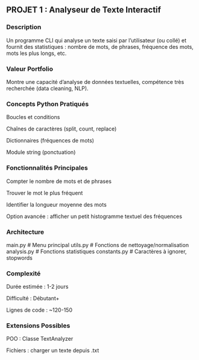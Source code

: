 ## PROJET 1 : Analyseur de Texte Interactif

### Description

Un programme CLI qui analyse un texte saisi par l’utilisateur (ou collé) et fournit des statistiques : nombre de mots, de phrases, fréquence des mots, mots les plus longs, etc.

### Valeur Portfolio

Montre une capacité d’analyse de données textuelles, compétence très recherchée (data cleaning, NLP).

### Concepts Python Pratiqués

Boucles et conditions

Chaînes de caractères (split, count, replace)

Dictionnaires (fréquences de mots)

Module string (ponctuation)

### Fonctionnalités Principales

Compter le nombre de mots et de phrases

Trouver le mot le plus fréquent

Identifier la longueur moyenne des mots

Option avancée : afficher un petit histogramme textuel des fréquences

### Architecture

main.py         # Menu principal
utils.py        # Fonctions de nettoyage/normalisation
analysis.py     # Fonctions statistiques
constants.py    # Caractères à ignorer, stopwords

### Complexité

Durée estimée : 1-2 jours

Difficulté : Débutant+

Lignes de code : ~120-150

### Extensions Possibles

POO : Classe TextAnalyzer

Fichiers : charger un texte depuis .txt
